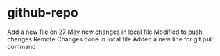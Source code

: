 # github-repo
Add a new file on 27 May new changes in local file
Modified to push changes Remote Changes done in local file
Added a new line for git pull command
